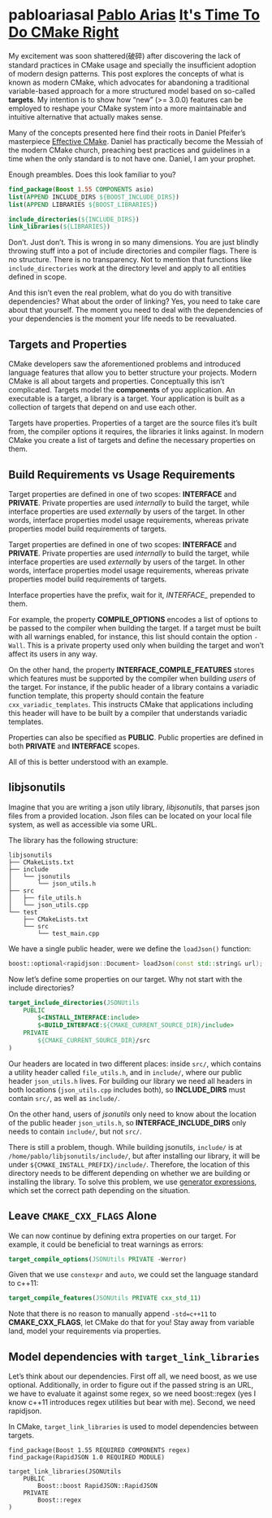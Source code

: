 # pabloariasal [Pablo Arias](https://pabloariasal.github.io/) [It's Time To Do CMake Right](https://pabloariasal.github.io/2018/02/19/its-time-to-do-cmake-right/)

My excitement was soon shattered(破碎) after discovering the lack of standard practices in CMake usage and specially the insufficient adoption of modern design patterns. This post explores the concepts of what is known as modern CMake, which advocates for abandoning a traditional variable-based approach for a more structured model based on so-called **targets**. My intention is to show how “new” (>= 3.0.0) features can be employed to reshape your CMake system into a more maintainable and intuitive alternative that actually makes sense.



Many of the concepts presented here find their roots in Daniel Pfeifer’s masterpiece [Effective CMake](https://youtu.be/rLopVhns4Zs). Daniel has practically become the Messiah of the modern CMake church, preaching best practices and guidelines in a time when the only standard is to not have one. Daniel, I am your prophet.



Enough preambles. Does this look familiar to you?

```cmake
find_package(Boost 1.55 COMPONENTS asio) 
list(APPEND INCLUDE_DIRS ${BOOST_INCLUDE_DIRS})
list(APPEND LIBRARIES ${BOOST_LIBRARIES})

include_directories(${INCLUDE_DIRS})
link_libraries(${LIBRARIES})
```

Don’t. Just don’t. This is wrong in so many dimensions. You are just blindly throwing stuff into a pot of include directories and compiler flags. There is no structure. There is no transparency. Not to mention that functions like `include_directories` work at the directory level and apply to all entities defined in scope.

And this isn’t even the real problem, what do you do with transitive dependencies? What about the order of linking? Yes, you need to take care about that yourself. The moment you need to deal with the dependencies of your dependencies is the moment your life needs to be reevaluated.

## Targets and Properties

CMake developers saw the aforementioned problems and introduced language features that allow you to better structure your projects. Modern CMake is all about targets and properties. Conceptually this isn’t complicated. Targets model the **components** of you application. An executable is a target, a library is a target. Your application is built as a collection of targets that depend on and use each other.

Targets have properties. Properties of a target are the source files it’s built from, the compiler options it requires, the libraries it links against. In modern CMake you create a list of targets and define the necessary properties on them.



## Build Requirements vs Usage Requirements

Target properties are defined in one of two scopes: **INTERFACE** and **PRIVATE**. Private properties are used *internally* to build the target, while interface properties are used *externally* by users of the target. In other words, interface properties model usage requirements, whereas private properties model build requirements of targets.

Target properties are defined in one of two scopes: **INTERFACE** and **PRIVATE**. Private properties are used *internally* to build the target, while interface properties are used *externally* by users of the target. In other words, interface properties model usage requirements, whereas private properties model build requirements of targets.

Interface properties have the prefix, wait for it, *INTERFACE_* prepended to them.

For example, the property **COMPILE_OPTIONS** encodes a list of options to be passed to the compiler when building the target. If a target must be built with all warnings enabled, for instance, this list should contain the option `-Wall`. This is a private property used only when building the target and won’t affect its users in any way.

On the other hand, the property **INTERFACE_COMPILE_FEATURES** stores which features must be supported by the compiler when building *users* of the target. For instance, if the public header of a library contains a variadic function template, this property should contain the feature `cxx_variadic_templates`. This instructs CMake that applications including this header will have to be built by a compiler that understands variadic templates.

Properties can also be specified as **PUBLIC**. Public properties are defined in both **PRIVATE** and **INTERFACE** scopes.

All of this is better understood with an example.



## libjsonutils

Imagine that you are writing a json utily library, *libjsonutils*, that parses json files from a provided location. Json files can be located on your local file system, as well as accessible via some URL.

The library has the following structure:

```shell
libjsonutils
├── CMakeLists.txt
├── include
│   └── jsonutils
│       └── json_utils.h
├── src
│   ├── file_utils.h
│   └── json_utils.cpp
└── test
    ├── CMakeLists.txt
    └── src
        └── test_main.cpp
```

We have a single public header, were we define the `loadJson()` function:

```c++
boost::optional<rapidjson::Document> loadJson(const std::string& url);
```



Now let’s define some properties on our target. Why not start with the include directories?

```cmake
target_include_directories(JSONUtils
    PUBLIC 
        $<INSTALL_INTERFACE:include>    
        $<BUILD_INTERFACE:${CMAKE_CURRENT_SOURCE_DIR}/include>
    PRIVATE
        ${CMAKE_CURRENT_SOURCE_DIR}/src
)
```

Our headers are located in two different places: inside `src/`, which contains a utility header called `file_utils.h`, and in `include/`, where our public header `json_utils.h` lives. For building our library we need all headers in both locations (`json_utils.cpp` includes both), so **INCLUDE_DIRS** must contain `src/`, as well as `include/`.

On the other hand, users of *jsonutils* only need to know about the location of the public header `json_utils.h`, so **INTERFACE_INCLUDE_DIRS** only needs to contain `include/`, but not `src/`.

There is still a problem, though. While building jsonutils, `include/` is at `/home/pablo/libjsonutils/include/`, but after installing our library, it will be under `${CMAKE_INSTALL_PREFIX}/include/`. Therefore, the location of this directory needs to be different depending on whether we are building or installing the library. To solve this problem, we use [generator expressions](https://cmake.org/cmake/help/v3.5/manual/cmake-generator-expressions.7.html), which set the correct path depending on the situation.



## Leave `CMAKE_CXX_FLAGS` Alone

We can now continue by defining extra properties on our target. For example, it could be beneficial to treat warnings as errors:

```cmake
target_compile_options(JSONUtils PRIVATE -Werror)
```

Given that we use `constexpr` and `auto`, we could set the language standard to c++11:

```cmake
target_compile_features(JSONUtils PRIVATE cxx_std_11)
```

Note that there is no reason to manually append `-std=c++11` to **CMAKE_CXX_FLAGS**, let CMake do that for you! Stay away from variable land, model your requirements via properties.

## Model dependencies with `target_link_libraries`

Let’s think about our dependencies. First off all, we need boost, as we use optional. Additionally, in order to figure out if the passed string is an URL, we have to evaluate it against some regex, so we need boost::regex (yes I know c++11 introduces regex utilities but bear with me). Second, we need rapidjson.

In CMake, `target_link_libraries` is used to model dependencies between targets.

```
find_package(Boost 1.55 REQUIRED COMPONENTS regex)
find_package(RapidJSON 1.0 REQUIRED MODULE)

target_link_libraries(JSONUtils
    PUBLIC
        Boost::boost RapidJSON::RapidJSON
    PRIVATE
        Boost::regex
)
```